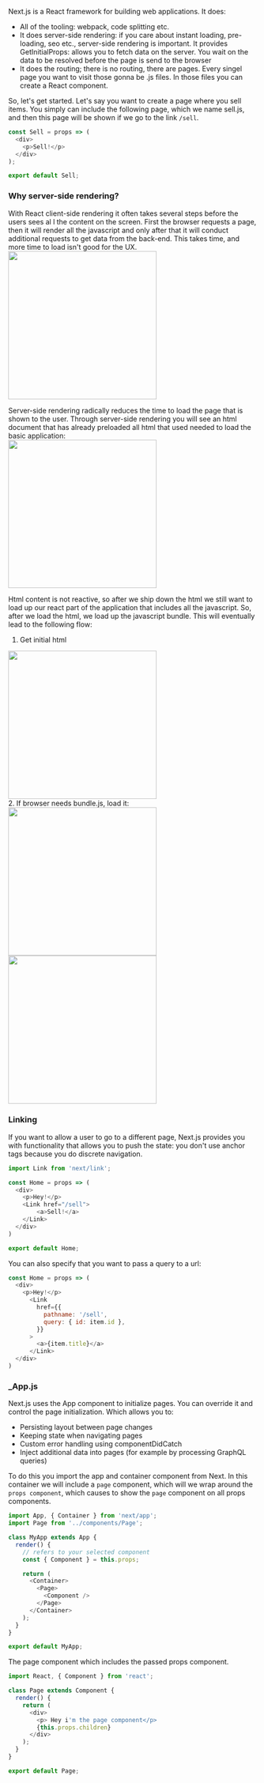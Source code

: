 Next.js is a React framework for building web applications. It does:
- All of the tooling: webpack, code splitting etc.
- It does server-side rendering: if you care about instant loading, pre-loading, seo etc., server-side rendering is important. It provides GetInitialProps: allows you to fetch data on the server. You wait on the data to be resolved before the page is send to the browser
- It does the routing; there is no routing, there are pages. Every singel page you want to visit those gonna be .js files. In those files you can create a React component. 

So, let's get started. Let's say you want to create a page where you sell items. You simply can include the following page, which we name sell.js, and then this page will be shown if we go to the link `/sell`. 
```js
const Sell = props => (
  <div>
    <p>Sell!</p>
  </div>
);

export default Sell;
````

### Why server-side rendering?
With React client-side rendering it often takes several steps before the users sees al l the content on the screen. First the browser requests a page, then it will render all the javascript and only after that it will conduct additional requests to get data from the back-end. This takes time, and more time to load isn't good for the UX. <br/>
<img src="./images/client-side.png?" width="300">

Server-side rendering radically reduces the time to load the page that is shown to the user. Through server-side rendering you will see an html document that has already preloaded all html that used needed to load the basic application:<br/>
<img src="./images/server-side-1.png?" width="300">

Html content is not reactive, so after we ship down the html we still want to load up our react part of the application that includes all the javascript. So, after we load the html, we load up the javascript bundle. This will eventually lead to the following flow: 

1. Get initial html<br/>
<img src="./images/server-side-2.png?" width="300">
<br/>
2. If browser needs bundle.js, load it:
<img src="./images/server-side-3.png?" width="300">
<br/>
<img src="./images/server-side-4.png?" width="300">

### Linking
If you want to allow a user to go to a different page, Next.js provides you with functionality that allows you to push the state: you don't use anchor tags because you do discrete navigation.
```js
import Link from 'next/link';

const Home = props => (
  <div>
    <p>Hey!</p>
    <Link href="/sell">
        <a>Sell!</a>
    </Link>
  </div>
)

export default Home;
```
You can also specify that you want to pass a query to a url: 
```js
const Home = props => (
  <div>
    <p>Hey!</p>
      <Link
        href={{
          pathname: '/sell',
          query: { id: item.id },
        }}
      >
        <a>{item.title}</a>
      </Link>
  </div>
)
```


### _App.js
Next.js uses the App component to initialize pages. You can override it and control the page initialization. Which allows you to:
- Persisting layout between page changes
- Keeping state when navigating pages
- Custom error handling using componentDidCatch
- Inject additional data into pages (for example by processing GraphQL queries)

To do this you import the app and container component from Next. In this container we will include a `page` component, which will we wrap around the `props component`, which causes to show the `page` component on all props components.

```js
import App, { Container } from 'next/app';
import Page from '../components/Page';

class MyApp extends App {
  render() {
    // refers to your selected component
    const { Component } = this.props;

    return (
      <Container>
        <Page>
          <Component />
        </Page>
      </Container>
    );
  }
}

export default MyApp;
```
The page component which includes the passed props component. 
```js
import React, { Component } from 'react';

class Page extends Component {
  render() {
    return (
      <div>
        <p> Hey i'm the page component</p>
        {this.props.children}
      </div>
    );
  }
}

export default Page;
```


